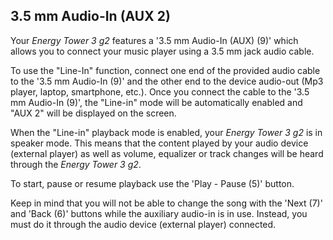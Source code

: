 ## 3.5 mm Audio-In (AUX 2)

Your *Energy Tower 3 g2* features a '3.5 mm Audio-In (AUX) (9)' which allows you to connect your music player using a 3.5 mm jack audio cable.

To use the "Line-In" function, connect one end of the provided audio cable to the '3.5 mm Audio-In (9)' and the other end to the device audio-out (Mp3 player, laptop, smartphone, etc.). Once you connect the cable to the '3.5 mm Audio-In (9)', the "Line-in" mode will be automatically enabled and "AUX 2" will be displayed on the screen.

When the "Line-in" playback mode is enabled, your *Energy Tower 3 g2* is in speaker mode. This means that the content played by your audio device (external player) as well as volume, equalizer or track changes will be heard through the *Energy Tower 3 g2*.

To start, pause or resume playback use the 'Play - Pause (5)' button.

Keep in mind that you will not be able to change the song with the 'Next (7)' and 'Back (6)' buttons while the auxiliary audio-in is in use. Instead, you must do it through the audio device (external player) connected.
